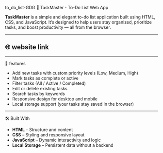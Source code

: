 to_do_list-GDG
 📝 TaskMaster - To-Do List Web App

**TaskMaster** is a simple and elegant to-do list application built using HTML, CSS, and JavaScript. It’s designed to help users stay organized, prioritize tasks, and boost productivity — all from the browser.

---

## 🌐 website link

> [🔗 View the live site]:  https://to-dol-ist.netlify.app/

------------------------------------------------------------------

 🚀 features

- Add new tasks with custom priority levels (Low, Medium, High)
- Mark tasks as complete or active
- Filter tasks (All / Active / Completed)
- Edit or delete existing tasks
- Search tasks by keywords
- Responsive design for desktop and mobile
- Local storage support (your tasks stay saved in the browser)

------------------------------------------------------------------

🛠️ Built With

- **HTML** – Structure and content
- **CSS** – Styling and responsive layout
- **JavaScript** – Dynamic interactivity and logic
- **Local Storage** – Persistent data without a backend
